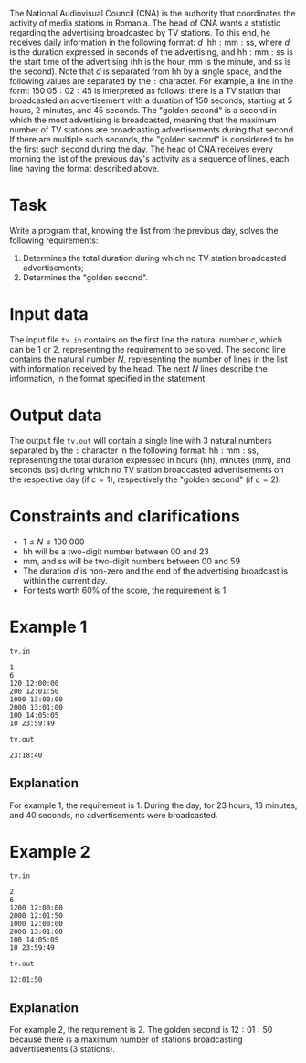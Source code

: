 
The National Audiovisual Council (CNA) is the authority that coordinates the activity of media stations in Romania. The head of CNA wants a statistic regarding the advertising broadcasted by TV stations. To this end, he receives daily information in the following format: $d \ \ \text{hh}:\text{mm}:\text{ss}$, where $d$ is the duration expressed in seconds of the advertising, and $\text{hh}:\text{mm}:\text{ss}$ is the start time of the advertising ($\text{hh}$ is the hour, $\text{mm}$ is the minute, and $\text{ss}$ is the second). Note that $d$ is separated from $\text{hh}$ by a single space, and the following values are separated by the `:` character.
For example, a line in the form: $150 \ 05:02:45$ is interpreted as follows: there is a TV station that broadcasted an advertisement with a duration of $150$ seconds, starting at $5$ hours, $2$ minutes, and $45$ seconds.
The "golden second" is a second in which the most advertising is broadcasted, meaning that the maximum number of TV stations are broadcasting advertisements during that second. If there are multiple such seconds, the "golden second" is considered to be the first such second during the day.
The head of CNA receives every morning the list of the previous day's activity as a sequence of lines, each line having the format described above.

# Task

Write a program that, knowing the list from the previous day, solves the following requirements:
1. Determines the total duration during which no TV station broadcasted advertisements;
2. Determines the "golden second".

# Input data

The input file `tv.in` contains on the first line the natural number $c$, which can be $1$ or $2$, representing the requirement to be solved. The second line contains the natural number $N$, representing the number of lines in the list with information received by the head. The next $N$ lines describe the information, in the format specified in the statement.

# Output data

The output file `tv.out` will contain a single line with $3$ natural numbers separated by the `:` character in the following format: $\text{hh}:\text{mm}:\text{ss}$, representing the total duration expressed in hours $(\text{hh})$, minutes $(\text{mm})$, and seconds $(\text{ss})$ during which no TV station broadcasted advertisements on the respective day (if $c = 1$), respectively the "golden second" (if $c = 2$).

# Constraints and clarifications

* $1 \leq N \leq 100 \ 000$
* $\text{hh}$ will be a two-digit number between $00$ and $23$
* $\text{mm}$, and $\text{ss}$ will be two-digit numbers between $00$ and $59$
* The duration $d$ is non-zero and the end of the advertising broadcast is within the current day.
* For tests worth $60\%$ of the score, the requirement is $1$.

# Example 1

`tv.in`
```
1
6
120 12:00:00
200 12:01:50
1000 13:00:00
2000 13:01:00
100 14:05:05
10 23:59:49
```

`tv.out`
```
23:18:40
```

## Explanation

For example $1$, the requirement is $1$. During the day, for $23$ hours, $18$ minutes, and $40$ seconds, no advertisements were broadcasted.

# Example 2

`tv.in`
```
2
6
1200 12:00:00
2000 12:01:50
1000 12:00:00
2000 13:01:00
100 14:05:05
10 23:59:49
```

`tv.out`
```
12:01:50
```

## Explanation

For example $2$, the requirement is $2$. The golden second is $12:01:50$ because there is a maximum number of stations broadcasting advertisements ($3$ stations).
